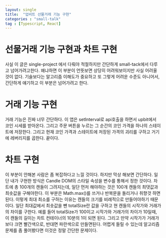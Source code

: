 ```yaml
---
layout: single
title:  "업비트 선물거래 기능 구현"
categories : "small-talk"
tag : [Typescript, React]
---
```


# 선물거래 기능 구현과 차트 구현 

사실 이 글은 single-project 에서 다뤄야 적절하지만 간단하게 small-tack에서 다루고 넘어가려고한다. 왜냐하면 이 부분이 언뜻보면 상당히 어려워보이지만 사실 어려울 것이 없다. 기술보다는 알고리즘 이해도가 중요하고 또 그렇게 어려운 수준도 아니어서, 간단하게 얘기하고 이 부분은 넘어가려고 한다. 

# 거래 기능 구현

거래 기능은 진짜 너무 간단하다. 이 앱은 setInterval로 api호출을 하면서 upbit에서 코인 시세를 받아온다. 그리고 주문 버튼을 누르는 그 순간의 코인 가격을 하나의 스테이트에 저장한다. 그리고 현재 코인 가격과 스테이트에 저장된 가격의 괴리를 구하고 거기에 레버리지를 곱한다. 끝이다.

# 차트 구현

이 부분이 안해본 사람은 좀 복잡하다고 느낄 것이다. 하지만 막상 해보면 간단하다. 일단 내가 구현한 방식은 Candle DOM의 스타일 속성을 변수를 통해서 정한 것이다. 차트에 총 100개의 캔들이 그려지는데, 일단 먼저 해야하는 것은 100개 캔들의 최댓값과 최솟값을 구해야한다. 이 부분은 Math.max()를 쓰거나 반복문을 돌리거나 취향것 하면 된다. 이렇게 최대 최소를 구하는 이유는 캔들의 크기를 비례적으로 만들어야하기 때문이다. 일단 최대값에서 최솟값을 뺀 totalSize란 값을 구하고 현 캔들의 시작가와 거래가의 차이를 구한다. 예를 들어 totalSize가 100이고 시작가와 거래가의 차이가 10일때, 이 캔들의 길이는 차트 컨테이너의 10분의 1이 되면 된다. 그리고 만약 시작가가 거래가 보다 크면 빨간색으로, 반대면 파란색으로 만들면된다.  어렵게 들릴 수 있는데 알고리즘 문제를 좀 풀어봤다면 이것은 정말 간단한 문제이다. 